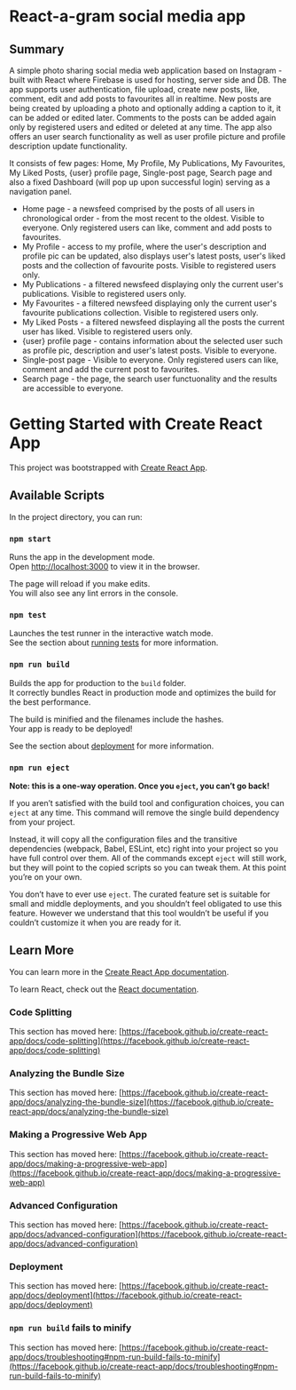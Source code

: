 # React-a-gram social media app

## Summary

A simple photo sharing social media web application based on Instagram - built with React where Firebase is used for hosting, server side and DB. The app supports user authentication, file upload, create new posts, like, comment, edit and add posts to favourites all in realtime. New posts are being created by uploading a photo and optionally adding a caption to it, it can be added or edited later. Comments to the posts can be added again only by registered users and edited or deleted at any time. The app also offers an user search functionality as well as user profile picture and profile description update functionality.

It consists of few pages: Home, My Profile, My Publications, My Favourites, My Liked Posts, {user} profile page, Single-post page, Search page and also a fixed Dashboard (will pop up upon successful login) serving as a navigation panel.

* Home page - a newsfeed comprised by the posts of all users in chronological order - from the most recent to the oldest. Visible to everyone. Only registered users can like, comment and add posts to favourites. 
* My Profile - access to my profile, where the user's description and profile pic can be updated, also displays user's latest posts, user's liked posts and the collection of favourite posts. Visible to registered users only.
* My Publications - a filtered newsfeed displaying only the current user's publications. Visible to registered users only.
* My Favourites - a filtered newsfeed displaying only the current user's favourite publications collection. Visible to registered users only.
* My Liked Posts - a filtered newsfeed displaying all the posts the current user has liked. Visible to registered users only.
* {user} profile page - contains information about the selected user such as profile pic, description and user's latest posts. Visible to everyone.
* Single-post page - Visible to everyone. Only registered users can like, comment and add the current post to favourites.
* Search page - the page, the search user functuonality and the results are accessible to everyone.

# Getting Started with Create React App

This project was bootstrapped with [Create React App](https://github.com/facebook/create-react-app).

## Available Scripts

In the project directory, you can run:

### `npm start`

Runs the app in the development mode.\
Open [http://localhost:3000](http://localhost:3000) to view it in the browser.

The page will reload if you make edits.\
You will also see any lint errors in the console.

### `npm test`

Launches the test runner in the interactive watch mode.\
See the section about [running tests](https://facebook.github.io/create-react-app/docs/running-tests) for more information.

### `npm run build`

Builds the app for production to the `build` folder.\
It correctly bundles React in production mode and optimizes the build for the best performance.

The build is minified and the filenames include the hashes.\
Your app is ready to be deployed!

See the section about [deployment](https://facebook.github.io/create-react-app/docs/deployment) for more information.

### `npm run eject`

**Note: this is a one-way operation. Once you `eject`, you can’t go back!**

If you aren’t satisfied with the build tool and configuration choices, you can `eject` at any time. This command will remove the single build dependency from your project.

Instead, it will copy all the configuration files and the transitive dependencies (webpack, Babel, ESLint, etc) right into your project so you have full control over them. All of the commands except `eject` will still work, but they will point to the copied scripts so you can tweak them. At this point you’re on your own.

You don’t have to ever use `eject`. The curated feature set is suitable for small and middle deployments, and you shouldn’t feel obligated to use this feature. However we understand that this tool wouldn’t be useful if you couldn’t customize it when you are ready for it.

## Learn More

You can learn more in the [Create React App documentation](https://facebook.github.io/create-react-app/docs/getting-started).

To learn React, check out the [React documentation](https://reactjs.org/).

### Code Splitting

This section has moved here: [https://facebook.github.io/create-react-app/docs/code-splitting](https://facebook.github.io/create-react-app/docs/code-splitting)

### Analyzing the Bundle Size

This section has moved here: [https://facebook.github.io/create-react-app/docs/analyzing-the-bundle-size](https://facebook.github.io/create-react-app/docs/analyzing-the-bundle-size)

### Making a Progressive Web App

This section has moved here: [https://facebook.github.io/create-react-app/docs/making-a-progressive-web-app](https://facebook.github.io/create-react-app/docs/making-a-progressive-web-app)

### Advanced Configuration

This section has moved here: [https://facebook.github.io/create-react-app/docs/advanced-configuration](https://facebook.github.io/create-react-app/docs/advanced-configuration)

### Deployment

This section has moved here: [https://facebook.github.io/create-react-app/docs/deployment](https://facebook.github.io/create-react-app/docs/deployment)

### `npm run build` fails to minify

This section has moved here: [https://facebook.github.io/create-react-app/docs/troubleshooting#npm-run-build-fails-to-minify](https://facebook.github.io/create-react-app/docs/troubleshooting#npm-run-build-fails-to-minify)
